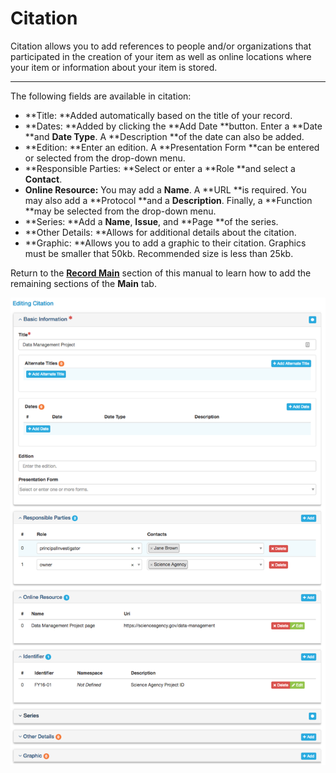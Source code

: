 # Citation

Citation allows you to add references to people and/or organizations that participated in the creation of your item as well as online locations where your item or information about your item is stored.

---

The following fields are available in citation:

* **Title: **Added automatically based on the title of your record.
* **Dates: **Added by clicking the **Add Date **button. Enter a **Date **and **Date Type**. A **Description **of the date can also be added.
* **Edition: **Enter an edition. A **Presentation Form **can be entered or selected from the drop-down menu.
* **Responsible Parties: **Select or enter a **Role **and select a **Contact**.
* **Online Resource:** You may add a **Name**. A **URL **is required. You may also add a **Protocol **and a **Description**. Finally, a **Function **may be selected from the drop-down menu.
* **Series: **Add a **Name**, **Issue**, and **Page **of the series.
* **Other Details: **Allows for additional details about the citation. 
* **Graphic: **Allows you to add a graphic to their citation. Graphics must be smaller that 50kb. Recommended size is less than 25kb.

Return to the [**Record Main**](/record/edit/main.md) section of this manual to learn how to add the remaining sections of the **Main** tab.

![](/assets/main_citation_window.png)

